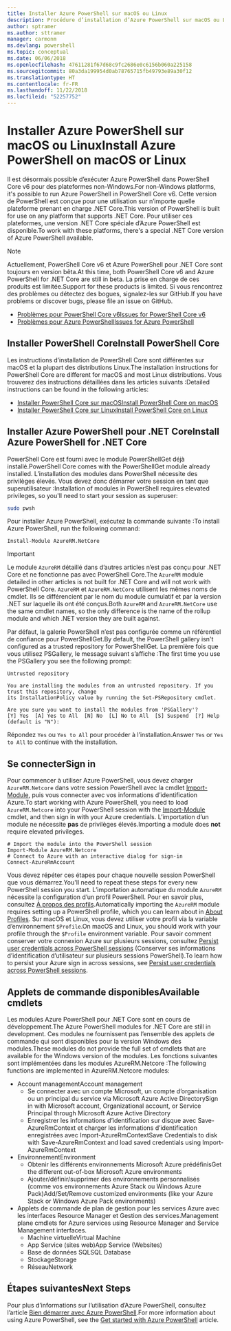 ```yaml
---
title: Installer Azure PowerShell sur macOS ou Linux
description: Procédure d’installation d’Azure PowerShell sur macOS ou Linux.
author: sptramer
ms.author: sttramer
manager: carmonm
ms.devlang: powershell
ms.topic: conceptual
ms.date: 06/06/2018
ms.openlocfilehash: 47611281f67d68c9fc2686e0c6156b060a225158
ms.sourcegitcommit: 80a3da199954d0ab78765715fb49793e89a30f12
ms.translationtype: HT
ms.contentlocale: fr-FR
ms.lasthandoff: 11/22/2018
ms.locfileid: "52257752"
---
```

# <a name="install-azure-powershell-on-macos-or-linux"></a><span data-ttu-id="6150f-103">Installer Azure PowerShell sur macOS ou Linux</span><span class="sxs-lookup"><span data-stu-id="6150f-103">Install Azure PowerShell on macOS or Linux</span></span>

<span data-ttu-id="6150f-104">Il est désormais possible d’exécuter Azure PowerShell dans PowerShell Core v6 pour des plateformes non-Windows.</span><span class="sxs-lookup"><span data-stu-id="6150f-104">For non-Windows platforms, it's possible to run Azure PowerShell in PowerShell Core v6.</span></span> <span data-ttu-id="6150f-105">Cette version de PowerShell est conçue pour une utilisation sur n’importe quelle plateforme prenant en charge .NET Core.</span><span class="sxs-lookup"><span data-stu-id="6150f-105">This version of PowerShell is built for use on any platform that supports .NET Core.</span></span> <span data-ttu-id="6150f-106">Pour utiliser ces plateformes, une version .NET Core spéciale d’Azure PowerShell est disponible.</span><span class="sxs-lookup"><span data-stu-id="6150f-106">To work with these platforms, there's a special .NET Core version of Azure PowerShell available.</span></span>

> [!NOTE]
> <span data-ttu-id="6150f-107">Actuellement, PowerShell Core v6 et Azure PowerShell pour .NET Core sont toujours en version bêta.</span><span class="sxs-lookup"><span data-stu-id="6150f-107">At this time, both PowerShell Core v6 and Azure PowerShell for .NET Core are still in beta.</span></span>
> <span data-ttu-id="6150f-108">La prise en charge de ces produits est limitée.</span><span class="sxs-lookup"><span data-stu-id="6150f-108">Support for these products is limited.</span></span> <span data-ttu-id="6150f-109">Si vous rencontrez des problèmes ou détectez des bogues, signalez-les sur GitHub.</span><span class="sxs-lookup"><span data-stu-id="6150f-109">If you have problems or discover bugs, please file an issue on GitHub.</span></span>
>
> * [<span data-ttu-id="6150f-110">Problèmes pour PowerShell Core v6</span><span class="sxs-lookup"><span data-stu-id="6150f-110">Issues for PowerShell Core v6</span></span>](https://github.com/PowerShell/PowerShell/issues)
> * [<span data-ttu-id="6150f-111">Problèmes pour Azure PowerShell</span><span class="sxs-lookup"><span data-stu-id="6150f-111">Issues for Azure PowerShell</span></span>](https://github.com/azure/azure-docs-powershell/issues)

## <a name="install-powershell-core"></a><span data-ttu-id="6150f-112">Installer PowerShell Core</span><span class="sxs-lookup"><span data-stu-id="6150f-112">Install PowerShell Core</span></span>

<span data-ttu-id="6150f-113">Les instructions d’installation de PowerShell Core sont différentes sur macOS et la plupart des distributions Linux.</span><span class="sxs-lookup"><span data-stu-id="6150f-113">The installation instructions for PowerShell Core are different for macOS and most Linux distributions.</span></span>
<span data-ttu-id="6150f-114">Vous trouverez des instructions détaillées dans les articles suivants :</span><span class="sxs-lookup"><span data-stu-id="6150f-114">Detailed instructions can be found in the following articles:</span></span>

* [<span data-ttu-id="6150f-115">Installer PowerShell Core sur macOS</span><span class="sxs-lookup"><span data-stu-id="6150f-115">Install PowerShell Core on macOS</span></span>](/powershell/scripting/setup/installing-powershell-core-on-macos)
* [<span data-ttu-id="6150f-116">Installer PowerShell Core sur Linux</span><span class="sxs-lookup"><span data-stu-id="6150f-116">Install PowerShell Core on Linux</span></span>](/powershell/scripting/setup/installing-powershell-core-on-linux)

## <a name="install-azure-powershell-for-net-core"></a><span data-ttu-id="6150f-117">Installer Azure PowerShell pour .NET Core</span><span class="sxs-lookup"><span data-stu-id="6150f-117">Install Azure PowerShell for .NET Core</span></span>

<span data-ttu-id="6150f-118">PowerShell Core est fourni avec le module PowerShellGet déjà installé.</span><span class="sxs-lookup"><span data-stu-id="6150f-118">PowerShell Core comes with the PowerShellGet module already installed.</span></span> <span data-ttu-id="6150f-119">L’installation des modules dans PowerShell nécessite des privilèges élevés. Vous devez donc démarrer votre session en tant que superutilisateur :</span><span class="sxs-lookup"><span data-stu-id="6150f-119">Installation of modules in PowerShell requires elevated privileges, so you'll need to start your session as superuser:</span></span>

```bash
sudo pwsh
```

<span data-ttu-id="6150f-120">Pour installer Azure PowerShell, exécutez la commande suivante :</span><span class="sxs-lookup"><span data-stu-id="6150f-120">To install Azure PowerShell, run the following command:</span></span>

```powershell-interactive
Install-Module AzureRM.NetCore
```

> [!IMPORTANT]
> <span data-ttu-id="6150f-121">Le module `AzureRM` détaillé dans d’autres articles n’est pas conçu pour .NET Core et ne fonctionne pas avec PowerShell Core.</span><span class="sxs-lookup"><span data-stu-id="6150f-121">The `AzureRM` module detailed in other articles is not built for .NET Core and will not work with PowerShell Core.</span></span> <span data-ttu-id="6150f-122">`AzureRM` et `AzureRM.NetCore` utilisent les mêmes noms de cmdlet. Ils se différencient par le nom du module cumulatif et par la version .NET sur laquelle ils ont été conçus.</span><span class="sxs-lookup"><span data-stu-id="6150f-122">Both `AzureRM` and `AzureRM.NetCore` use the same cmdlet names, so the only difference is the name of the rollup module and which .NET version they are built against.</span></span>

<span data-ttu-id="6150f-123">Par défaut, la galerie PowerShell n’est pas configurée comme un référentiel de confiance pour PowerShellGet.</span><span class="sxs-lookup"><span data-stu-id="6150f-123">By default, the PowerShell gallery isn't configured as a trusted repository for PowerShellGet.</span></span> <span data-ttu-id="6150f-124">La première fois que vous utilisez PSGallery, le message suivant s’affiche :</span><span class="sxs-lookup"><span data-stu-id="6150f-124">The first time you use the PSGallery you see the following prompt:</span></span>

```output
Untrusted repository

You are installing the modules from an untrusted repository. If you trust this repository, change
its InstallationPolicy value by running the Set-PSRepository cmdlet.

Are you sure you want to install the modules from 'PSGallery'?
[Y] Yes  [A] Yes to All  [N] No  [L] No to All  [S] Suspend  [?] Help (default is "N"):
```

<span data-ttu-id="6150f-125">Répondez `Yes` ou `Yes to All` pour procéder à l’installation.</span><span class="sxs-lookup"><span data-stu-id="6150f-125">Answer `Yes` or `Yes to All` to continue with the installation.</span></span>

## <a name="sign-in"></a><span data-ttu-id="6150f-126">Se connecter</span><span class="sxs-lookup"><span data-stu-id="6150f-126">Sign in</span></span>

<span data-ttu-id="6150f-127">Pour commencer à utiliser Azure PowerShell, vous devez charger `AzureRM.Netcore` dans votre session PowerShell avec la cmdlet [Import-Module](/powershell/module/Microsoft.PowerShell.Core/Import-Module), puis vous connecter avec vos informations d’identification Azure.</span><span class="sxs-lookup"><span data-stu-id="6150f-127">To start working with Azure PowerShell, you need to load `AzureRM.Netcore` into your PowerShell session with the [Import-Module](/powershell/module/Microsoft.PowerShell.Core/Import-Module) cmdlet, and then sign in with your Azure credentials.</span></span> <span data-ttu-id="6150f-128">L’importation d’un module ne nécessite __pas__ de privilèges élevés.</span><span class="sxs-lookup"><span data-stu-id="6150f-128">Importing a module does __not__ require elevated privileges.</span></span>

```powershell-interactive
# Import the module into the PowerShell session
Import-Module AzureRM.Netcore
# Connect to Azure with an interactive dialog for sign-in
Connect-AzureRmAccount
```

<span data-ttu-id="6150f-129">Vous devez répéter ces étapes pour chaque nouvelle session PowerShell que vous démarrez.</span><span class="sxs-lookup"><span data-stu-id="6150f-129">You'll need to repeat these steps for every new PowerShell session you start.</span></span> <span data-ttu-id="6150f-130">L’importation automatique du module `AzureRM` nécessite la configuration d’un profil PowerShell. Pour en savoir plus, consultez [À propos des profils](/powershell/module/microsoft.powershell.core/about/about_profiles).</span><span class="sxs-lookup"><span data-stu-id="6150f-130">Automatically importing the `AzureRM` module requires setting up a PowerShell profile, which you can learn about in [About Profiles](/powershell/module/microsoft.powershell.core/about/about_profiles).</span></span>
<span data-ttu-id="6150f-131">Sur macOS et Linux, vous devez utiliser votre profil via la variable d’environnement `$Profile`.</span><span class="sxs-lookup"><span data-stu-id="6150f-131">On macOS and Linux, you should work with your profile through the `$Profile` environment variable.</span></span> <span data-ttu-id="6150f-132">Pour savoir comment conserver votre connexion Azure sur plusieurs sessions, consultez [Persist user credentials across PowerShell sessions](context-persistence.md) (Conserver ses informations d’identification d’utilisateur sur plusieurs sessions PowerShell).</span><span class="sxs-lookup"><span data-stu-id="6150f-132">To learn how to persist your Azure sign in across sessions, see [Persist user credentials across PowerShell sessions](context-persistence.md).</span></span>

## <a name="available-cmdlets"></a><span data-ttu-id="6150f-133">Applets de commande disponibles</span><span class="sxs-lookup"><span data-stu-id="6150f-133">Available cmdlets</span></span>

<span data-ttu-id="6150f-134">Les modules Azure PowerShell pour .NET Core sont en cours de développement.</span><span class="sxs-lookup"><span data-stu-id="6150f-134">The Azure PowerShell modules for .NET Core are still in development.</span></span> <span data-ttu-id="6150f-135">Ces modules ne fournissent pas l’ensemble des applets de commande qui sont disponibles pour la version Windows des modules.</span><span class="sxs-lookup"><span data-stu-id="6150f-135">These modules do not provide the full set of cmdlets that are available for the Windows version of the modules.</span></span> <span data-ttu-id="6150f-136">Les fonctions suivantes sont implémentées dans les modules AzureRM.Netcore :</span><span class="sxs-lookup"><span data-stu-id="6150f-136">The following functions are implemented in AzureRM.Netcore modules:</span></span>

* <span data-ttu-id="6150f-137">Account management</span><span class="sxs-lookup"><span data-stu-id="6150f-137">Account management</span></span>
  * <span data-ttu-id="6150f-138">Se connecter avec un compte Microsoft, un compte d’organisation ou un principal du service via Microsoft Azure Active Directory</span><span class="sxs-lookup"><span data-stu-id="6150f-138">Sign in with Microsoft account, Organizational account, or Service Principal through Microsoft Azure Active Directory</span></span>
  * <span data-ttu-id="6150f-139">Enregistrer les informations d’identification sur disque avec Save-AzureRmContext et charger les informations d’identification enregistrées avec Import-AzureRmContext</span><span class="sxs-lookup"><span data-stu-id="6150f-139">Save Credentials to disk with Save-AzureRmContext and load saved credentials using Import-AzureRmContext</span></span>
* <span data-ttu-id="6150f-140">Environnement</span><span class="sxs-lookup"><span data-stu-id="6150f-140">Environment</span></span>
  * <span data-ttu-id="6150f-141">Obtenir les différents environnements Microsoft Azure prédéfinis</span><span class="sxs-lookup"><span data-stu-id="6150f-141">Get the different out-of-box Microsoft Azure environments</span></span>
  * <span data-ttu-id="6150f-142">Ajouter/définir/supprimer des environnements personnalisés (comme vos environnements Azure Stack ou Windows Azure Pack)</span><span class="sxs-lookup"><span data-stu-id="6150f-142">Add/Set/Remove customized environments (like your Azure Stack or Windows Azure Pack environments)</span></span>
* <span data-ttu-id="6150f-143">Applets de commande de plan de gestion pour les services Azure avec les interfaces Resource Manager et Gestion des services.</span><span class="sxs-lookup"><span data-stu-id="6150f-143">Management plane cmdlets for Azure services using Resource Manager and Service Management interfaces.</span></span>
  * <span data-ttu-id="6150f-144">Machine virtuelle</span><span class="sxs-lookup"><span data-stu-id="6150f-144">Virtual Machine</span></span>
  * <span data-ttu-id="6150f-145">App Service (sites web)</span><span class="sxs-lookup"><span data-stu-id="6150f-145">App Service (Websites)</span></span>
  * <span data-ttu-id="6150f-146">Base de données SQL</span><span class="sxs-lookup"><span data-stu-id="6150f-146">SQL Database</span></span>
  * <span data-ttu-id="6150f-147">Stockage</span><span class="sxs-lookup"><span data-stu-id="6150f-147">Storage</span></span>
  * <span data-ttu-id="6150f-148">Réseau</span><span class="sxs-lookup"><span data-stu-id="6150f-148">Network</span></span>

## <a name="next-steps"></a><span data-ttu-id="6150f-149">Étapes suivantes</span><span class="sxs-lookup"><span data-stu-id="6150f-149">Next Steps</span></span>

<span data-ttu-id="6150f-150">Pour plus d’informations sur l’utilisation d’Azure PowerShell, consultez l’article [Bien démarrer avec Azure PowerShell](get-started-azureps.md).</span><span class="sxs-lookup"><span data-stu-id="6150f-150">For more information about using Azure PowerShell, see the [Get started with Azure PowerShell](get-started-azureps.md) article.</span></span>

